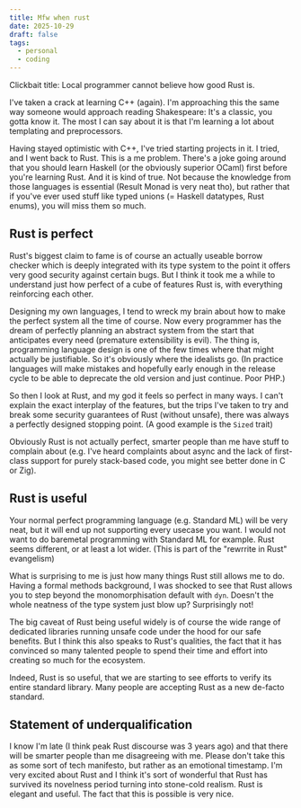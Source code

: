 ```yaml
---
title: Mfw when rust
date: 2025-10-29
draft: false
tags:
  - personal
  - coding
---
```

Clickbait title: Local programmer cannot believe how good Rust is.

I've taken a crack at learning C++ (again). I'm approaching this the same way someone would approach reading Shakespeare: It's a classic, you gotta know it. The most I can say about it is that I'm learning a lot about templating and preprocessors.

Having stayed optimistic with C++, I've tried starting projects in it. I tried, and I went back to Rust. This is a me problem. There's a joke going around that you should learn Haskell (or the obviously superior OCaml) first before you're learning Rust. And it is kind of true. Not because the knowledge from those languages is essential (Result Monad is very neat tho), but rather that if you've ever used stuff like typed unions (= Haskell datatypes, Rust enums), you will miss them so much.

## Rust is perfect
Rust's biggest claim to fame is of course an actually useable borrow checker which is deeply integrated with its type system to the point it offers very good security against certain bugs. But I think it took me a while to understand just how perfect of a cube of features Rust is, with everything reinforcing each other.

Designing my own languages, I tend to wreck my brain about how to make the perfect system all the time of course. Now every programmer has the dream of perfectly planning an abstract system from the start that anticipates every need (premature extensibility is evil). The thing is, programming language design is one of the few times where that might actually be justifiable. So it's obviously where the idealists go. (In practice languages will make mistakes and hopefully early enough in the release cycle to be able to deprecate the old version and just continue. Poor PHP.)

So then I look at Rust, and my god it feels so perfect in many ways. I can't explain the exact interplay of the features, but the trips I've taken to try and break some security guarantees of Rust (without unsafe), there was always a perfectly designed stopping point. (A good example is the ``Sized`` trait)

Obviously Rust is not actually perfect, smarter people than me have stuff to complain about (e.g. I've heard complaints about async and the lack of first-class support for purely stack-based code, you might see better done in C or Zig).

## Rust is useful
Your normal perfect programming language (e.g. Standard ML) will be very neat, but it will end up not supporting every usecase you want. I would not want to do baremetal programming with Standard ML for example. Rust seems different, or at least a lot wider. (This is part of the "rewrrite in Rust" evangelism)

What is surprising to me is just how many things Rust still allows me to do. Having a formal methods background, I was shocked to see that Rust allows you to step beyond the monomorphisation default with ``dyn``. Doesn't the whole neatness of the type system just blow up? Surprisingly not!

The big caveat of Rust being useful widely is of course the wide range of dedicated libraries running unsafe code under the hood for our safe benefits. But I think this also speaks to Rust's qualities, the fact that it has convinced so many talented people to spend their time and effort into creating so much for the ecosystem.

Indeed, Rust is so useful, that we are starting to see efforts to verify its entire standard library. Many people are accepting Rust as a new de-facto standard.


## Statement of underqualification
I know I'm late (I think peak Rust discourse was 3 years ago) and that there will be smarter people than me disagreeing with me. Please don't take this as some sort of tech manifesto, but rather as an emotional timestamp. I'm very excited about Rust and I think it's sort of wonderful that Rust has survived its novelness period turning into stone-cold realism. Rust is elegant and useful. The fact that this is possible is very nice.